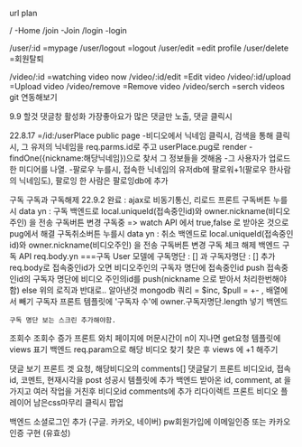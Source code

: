 url plan

/ -Home
/join -Join
/login -login

/user/:id =mypage
/user/logout =logout
/user/edit =edit profile
/user/delete =회원탈퇴

/video/:id =watching video now
/video/:id/edit =Edit video
/video/:id/upload =Upload video
/video/remove =Remove video
/video/serch =serch videos
git 연동해보기


9.9 할것
댓글창 활성화
가장좋아요가 많은 댓글만 노출, 
댓글 클릭시 

22.8.17
=/id:/userPlace public page 
    -비디오에서 닉네임 클릭시, 검색을 통해 클릭시, 그 유저의 닉네임을 req.parms.id로 주고 userPlace.pug로 render
    -findOne({nickname:해당닉네임})으로 찾서 그 정보들을 겟해옴 
    -그 사용자가 업로드한 미디어를 나열. 
    -팔로우 누를시, 접속한 닉네임의 유저db에 팔로워+1(팔로우 한사람의 닉네임도), 팔로잉 한 사람은 팔로잉db에 추가


구독
    구독과 구독해제 22.9.2 완료 : ajax로 비동기통신, 리로드 
        프론트 
            구독버튼 누를시 data yn : 구독
                백엔드로 local.uniqueId(접속중인id)와 owner.nickname(비디오주인) 을  전송
                구독버튼 변경 구독중 => watch API 에서 true,false 로 받아온 것으로 pug에서 해결
            구독취소버튼 누를시 data yn : 취소
                백엔드로 local.uniqueId(접속중인id)와 owner.nickname(비디오주인) 을  전송
                구독버튼 변경 구독
                체크 해제
        백엔드
            구독 API
                req.body.yn ===구독
                    User 모델에 구독명단 : [] 과 구독자명단 : [] 추가
                    req.body로 접속중인id가 오면 비디오주인의 구독자 명단에 접속중인id push
                    접속중인id의 구독자 명단에 비디오 주인의id를 push(nickname 으로 받아서 처리한번해야함)
                else 
                    위의 로직과 반대로..
                알아낸것 mongodb 쿼리 = $inc, $pull = +- , 배열에서 빼기
    구독자
        프론트
            템플릿에 '구독자 수'에 owner.구독자명단.length 넣기
        백엔드
            
    구독 명단 보는 스크린 추가해야함.
    

조회수
    조회수 증가
        프론트
            와치 페이지에 머문시간이 n이 지나면 get요청
            템플릿에 views 표기
        백엔드
            req.param으로 해당 비디오 찾기
            찾은 후 views 에 +1 해주기

댓글
    보기
        프론트
            겟 요청, 해당비디오의 comments[]
    댓글달기 
        프론트 
            비디오id, 접속id, 코멘트, 현재시각을 post
            성공시 템플릿에 추가
        백엔드
            받아온 id, comment, at 을가지고 여러 작업을 거친후 비디오id comments에 추가 
            리다이렉트
프론트 
    비디오 플레이어
    남은css마무리
    클릭시 팝업 
    
백엔드
    소셜로그인 추가 (구글. 카카오, 네이버)
    pw회원가입에 이메일인증 또는 카카오 인증 구현 (유효성)


        